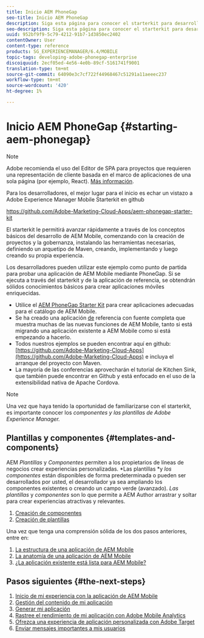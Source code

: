 ```yaml
---
title: Inicio AEM PhoneGap
seo-title: Inicio AEM PhoneGap
description: Siga esta página para conocer el starterkit para desarrolladores.
seo-description: Siga esta página para conocer el starterkit para desarrolladores.
uuid: 952bf9f9-5c79-4212-91b7-1d3850ec2402
contentOwner: User
content-type: reference
products: SG_EXPERIENCEMANAGER/6.4/MOBILE
topic-tags: developing-adobe-phonegap-enterprise
discoiquuid: 2ecf05ed-4e56-4e0b-89cf-5161741f9001
translation-type: tm+mt
source-git-commit: 64090e3c7cf722f44968467c51291a11aeeec237
workflow-type: tm+mt
source-wordcount: '420'
ht-degree: 1%

---
```



# Inicio AEM PhoneGap {#starting-aem-phonegap}

>[!NOTE]
>
>Adobe recomienda el uso del Editor de SPA para proyectos que requieren una representación de cliente basada en el marco de aplicaciones de una sola página (por ejemplo, React). [Más información](/help/sites-developing/spa-overview.md).

Para los desarrolladores, el mejor lugar para el inicio es echar un vistazo a Adobe Experience Manager Mobile Starterkit en github

https://github.com/Adobe-Marketing-Cloud-Apps/aem-phonegap-starter-kit

El starterkit le permitirá avanzar rápidamente a través de los conceptos básicos del desarrollo de AEM Mobile, comenzando con la creación de proyectos y la gobernanza, instalando las herramientas necesarias, definiendo un arquetipo de Maven, creando, implementando y luego creando su propia experiencia.

Los desarrolladores pueden utilizar este ejemplo como punto de partida para probar una aplicación de AEM Mobile mediante PhoneGap. Si se ejecuta a través del starterkit y de la aplicación de referencia, se obtendrán sólidos conocimientos básicos para crear aplicaciones móviles enriquecidas.

* Utilice el [AEM PhoneGap Starter Kit](https://github.com/Adobe-Marketing-Cloud-Apps/aem-phonegap-starter-kit) para crear aplicaciones adecuadas para el catálogo de AEM Mobile.
* Se ha creado una aplicación [de](https://github.com/Adobe-Marketing-Cloud-Apps/aem-mobile-hybrid-reference) referencia con fuente completa que muestra muchas de las nuevas funciones de AEM Mobile, tanto si está migrando una aplicación existente a AEM Mobile como si está empezando a hacerlo.
* Todos nuestros ejemplos se pueden encontrar aquí en github: [https://github.com/Adobe-Marketing-Cloud-Apps](https://github.com/Adobe-Marketing-Cloud-Apps) e incluya el arranque del proyecto con Maven.
* La mayoría de las conferencias aprovecharán el tutorial [](https://github.com/blefebvre/aem-phonegap-kitchen-sink)de Kitchen Sink, que también puede encontrar en Github y está enfocado en el uso de la extensibilidad nativa de Apache Cordova.

>[!NOTE]
>
>Una vez que haya tenido la oportunidad de familiarizarse con el starterkit, es importante conocer los *componentes y las plantillas de Adobe Experience Manager.*

## Plantillas y componentes {#templates-and-components}

AEM *Plantillas* y *Componentes* permiten a los propietarios de líneas de negocios crear experiencias personalizadas. *Las plantillas *y *los componentes* están disponibles de forma predeterminada o pueden ser desarrollados por usted, el desarrollador ya sea ampliando los componentes existentes o creando un campo verde (avanzado). *Las plantillas* y *componentes* son lo que permite a AEM Author arrastrar y soltar para crear experiencias atractivas y relevantes.

1. [Creación de componentes](/help/sites-developing/components.md)
1. [Creación de plantillas](/help/sites-developing/templates.md)

Una vez que tenga una comprensión sólida de los dos pasos anteriores, entre en:

1. [La estructura de una aplicación de AEM Mobile](/help/mobile/phonegap-structure-an-app.md)
1. [La anatomía de una aplicación de AEM Mobile](/help/mobile/phonegap-apps-arch.md)
1. [¿La aplicación existente está lista para AEM Mobile?](/help/mobile/phonegap-adding-content-to-imported-app.md)

## Pasos siguientes {#the-next-steps}

1. [Inicio de mi experiencia con la aplicación de AEM Mobile](/help/mobile/starting-aem-phonegap-app.md)
1. [Gestión del contenido de mi aplicación](/help/mobile/phonegap-manage-app-content.md)
1. [Generar mi aplicación](/help/mobile/building-app-mobile-phonegap.md)
1. [Rastree el rendimiento de mi aplicación con Adobe Mobile Analytics](/help/mobile/phonegap-intro-to-app-analytics.md)
1. [Ofrezca una experiencia de aplicación personalizada con Adobe Target](/help/mobile/phonegap-aem-mobile-content-personalization.md)
1. [Enviar mensajes importantes a mis usuarios](/help/mobile/phonegap-push-notifications.md)
